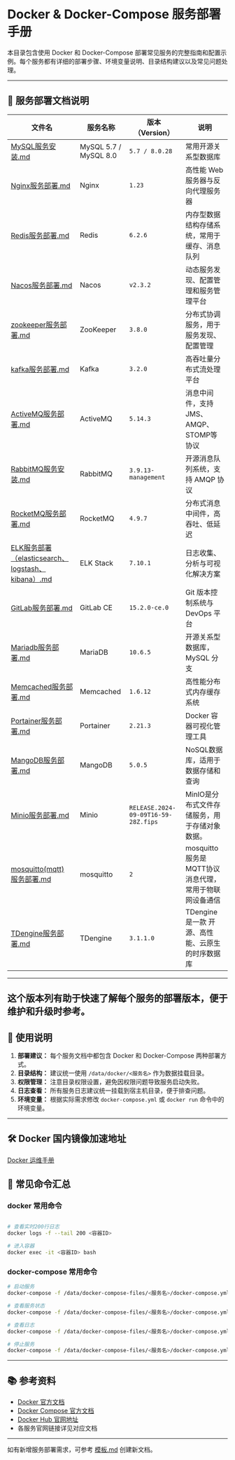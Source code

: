 # Docker & Docker-Compose 服务部署手册

本目录包含使用 Docker 和 Docker-Compose 部署常见服务的完整指南和配置示例。每个服务都有详细的部署步骤、环境变量说明、目录结构建议以及常见问题处理。

---

## 📄 服务部署文档说明

| 文件名                                                                                      | 服务名称                  | 版本（Version）                         | 说明                                |
|------------------------------------------------------------------------------------------|-----------------------|-------------------------------------|-----------------------------------|
| [MySQL服务安装.md](MySQL服务安装.md)                                                             | MySQL 5.7 / MySQL 8.0 | `5.7 / 8.0.28`                      | 常用开源关系型数据库                        |
| [Nginx服务部署.md](Nginx服务部署.md)                                                             | Nginx                 | `1.23`                              | 高性能 Web 服务器与反向代理服务器               |
| [Redis服务部署.md](Redis服务部署.md)                                                             | Redis                 | `6.2.6`                             | 内存型数据结构存储系统，常用于缓存、消息队列            |
| [Nacos服务部署.md](Nacos服务部署.md)                                                             | Nacos                 | `v2.3.2`                            | 动态服务发现、配置管理和服务管理平台                |
| [zookeeper服务部署.md](zookeeper服务部署.md)                                                     | ZooKeeper             | `3.8.0`                             | 分布式协调服务，用于服务发现、配置管理               |
| [kafka服务部署.md](kafka服务部署.md)                                                             | Kafka                 | `3.2.0`                             | 高吞吐量分布式流处理平台                      |
| [ActiveMQ服务部署.md](ActiveMQ服务部署.md)                                                       | ActiveMQ              | `5.14.3`                            | 消息中间件，支持JMS、AMQP、STOMP等协议         |
| [RabbitMQ服务安装.md](RabbitMQ服务安装.md)                                                       | RabbitMQ              | `3.9.13-management`                 | 开源消息队列系统，支持 AMQP 协议               |
| [RocketMQ服务部署.md](RocketMQ服务部署.md)                                                       | RocketMQ              | `4.9.7`                             | 分布式消息中间件，高吞吐、低延迟                  |
| [ELK服务部署（elasticsearch、logstash、kibana）.md](ELK服务部署（elasticsearch、logstash、kibana）.md)   | ELK Stack             | `7.10.1`                            | 日志收集、分析与可视化解决方案                   |
| [GitLab服务部署.md](GitLab服务部署.md)                                                           | GitLab CE             | `15.2.0-ce.0`                       | Git 版本控制系统与 DevOps 平台             |
| [Mariadb服务部署.md](Mariadb服务部署.md)                                                         | MariaDB               | `10.6.5`                            | 开源关系型数据库，MySQL 分支                 |
| [Memcached服务部署.md](Memcached服务部署.md)                                                     | Memcached             | `1.6.12`                            | 高性能分布式内存缓存系统                      |
| [Portainer服务部署.md](Portainer服务部署.md)                                                     | Portainer             | `2.21.3`                            | Docker 容器可视化管理工具                  |
| [MangoDB服务部署.md](MangoDB服务部署.md)                                                         | MangoDB               | `5.0.5`                             | NoSQL数据库，适用于数据存储和查询               |`   
| [Minio服务部署.md](Minio服务部署.md)                                                             | Minio                 | `RELEASE.2024-09-09T16-59-28Z.fips` | MinIO是分布式文件存储服务，用于存储对象数据。         |`   
| [mosquitto(mqtt) 服务部署.md](mosquitto%28mqtt%29%20%E6%9C%8D%E5%8A%A1%E9%83%A8%E7%BD%B2.md) | mosquitto             | `2`                                 | mosquitto服务是MQTT协议消息代理，常用于物联网设备通信 |`   
| [TDengine服务部署.md](TDengine%E6%9C%8D%E5%8A%A1%E9%83%A8%E7%BD%B2.md)                       | TDengine              | `3.1.1.0`                           | TDengine 是一款 开源、高性能、云原生 的时序数据库    |`   

---

这个版本列有助于快速了解每个服务的部署版本，便于维护和升级时参考。
---

## 📌 使用说明

1. **部署建议：** 每个服务文档中都包含 Docker 和 Docker-Compose 两种部署方式。
2. **目录结构：** 建议统一使用 `/data/docker/<服务名>` 作为数据挂载目录。
3. **权限管理：** 注意目录权限设置，避免因权限问题导致服务启动失败。
4. **日志查看：** 所有服务日志建议统一挂载到宿主机目录，便于排查问题。
5. **环境变量：** 根据实际需求修改 `docker-compose.yml` 或 `docker run` 命令中的环境变量。

---

## 🛠️ Docker 国内镜像加速地址

[Docker 运维手册](..%2FDocker%E5%91%BD%E4%BB%A4%2FREADME.md)

## 🧰 常见命令汇总

### docker 常用命令

```bash

# 查看实时200行日志
docker logs -f --tail 200 <容器ID>

# 进入容器
docker exec -it <容器ID> bash

```

### docker-compose 常用命令

```bash
# 启动服务
docker-compose -f /data/docker-compose-files/<服务名>/docker-compose.yml up -d

# 查看服务状态
docker-compose -f /data/docker-compose-files/<服务名>/docker-compose.yml ps

# 查看日志
docker-compose -f /data/docker-compose-files/<服务名>/docker-compose.yml logs -f

# 停止服务
docker-compose -f /data/docker-compose-files/<服务名>/docker-compose.yml down
```

---

## 📚 参考资料

- [Docker 官方文档](https://docs.docker.com/)
- [Docker Compose 官方文档](https://docs.docker.com/compose/)
- [Docker Hub 官网地址](https://hub.docker.com/)
- 各服务官网链接详见对应文档

---

如有新增服务部署需求，可参考 [模板.md](模板.md) 创建新文档。
